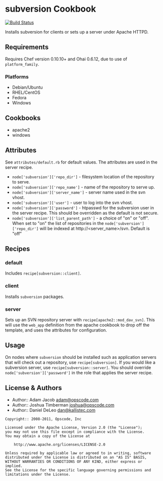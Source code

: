subversion Cookbook
===================
[![Build Status](https://secure.travis-ci.org/opscode-cookbooks/subversion.png?branch=master)](http://travis-ci.org/opscode-cookbooks/subversion)

Installs subversion for clients or sets up a server under Apache HTTPD.


Requirements
------------
Requires Chef version 0.10.10+ and Ohai 0.6.12, due to use of `platform_family`.

### Platforms
- Debian/Ubuntu
- RHEL/CentOS
- Fedora
- Windows


Cookbooks
---------
- apache2
- windows


Attributes
----------
See `attributes/default.rb` for default values. The attributes are used in the server recipe.

* `node['subversion']['repo_dir']` - filesystem location of the repository to serve.
* `node['subversion']['repo_name']` - name of the repository to serve up.
* `node['subversion']['server_name']` - server name used in the svn vhost.
* `node['subversion']['user']` - user to log into the svn vhost.
* `node['subversion']['password']` - htpasswd for the subversion user in the server recipe. This should be overridden as the default is not secure.
* `node['subversion']['list_parent_path']` - a choice of "on" or "off".  When set to "on" the list of repositories in the `node['subversion']['repo_dir']` will be indexed at http://<server_name>/svn.  Default is "off"


Recipes
-------
### default
Includes `recipe[subversion::client]`.

### client
Installs `subversion` packages.

### server
Sets up an SVN repository server with `recipe[apache2::mod_dav_svn]`. This will use the `web_app` definition from the apache cookbook to drop off the template, and uses the attributes for configuration.


Usage
-----
On nodes where `subversion` should be installed such as application servers that will check out a repository, use `recipe[subversion]`. If you would like a subversion server, use `recipe[subversion::server]`. You should override `node['subversion']['password']` in the role that applies the server recipe.


License & Authors
-----------------
- Author:: Adam Jacob <adam@opscode.com>
- Author:: Joshua Timberman <joshua@opscode.com>
- Author:: Daniel DeLeo <dan@kallistec.com>

```text
Copyright:: 2008-2011, Opscode, Inc

Licensed under the Apache License, Version 2.0 (the "License");
you may not use this file except in compliance with the License.
You may obtain a copy of the License at

    http://www.apache.org/licenses/LICENSE-2.0

Unless required by applicable law or agreed to in writing, software
distributed under the License is distributed on an "AS IS" BASIS,
WITHOUT WARRANTIES OR CONDITIONS OF ANY KIND, either express or implied.
See the License for the specific language governing permissions and
limitations under the License.
````
